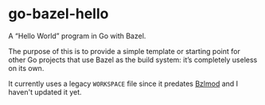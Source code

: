 # go-bazel-hello

A “Hello World” program in Go with Bazel.

The purpose of this is to provide a simple template or starting point
for other Go projects that use Bazel as the build system: it’s
completely useless on its own.

It currently uses a legacy `WORKSPACE` file since it predates
[Bzlmod](https://bazel.build/external/migration) and I haven't updated
it yet.
